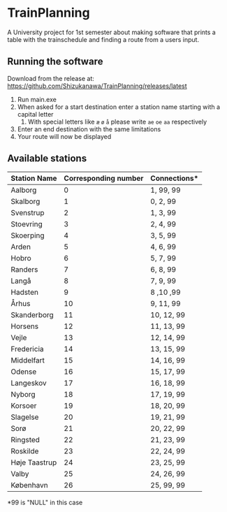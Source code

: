 # TrainPlanning

A University project for 1st semester about making software that prints a table with the trainschedule and finding a route from a users input.

## Running the software
Download from the release at: https://github.com/Shizukanawa/TrainPlanning/releases/latest
1. Run main.exe
2. When asked for a start destination enter a station name starting with a capital letter
    1. With special letters like `æ` `ø` `å` please write `ae` `oe` `aa` respectively
3. Enter an end destination with the same limitations
4. Your route will now be displayed

## Available stations
| Station Name  | Corresponding number | Connections* |
| ------------- | -- | -- |
| Aalborg       | 0  | 1, 99, 99    |
| Skalborg      | 1  | 0, 2, 99     |
| Svenstrup     | 2  | 1, 3, 99     |
| Stoevring     | 3  | 2, 4, 99     |
| Skoerping     | 4  | 3, 5, 99     |
| Arden         | 5  | 4, 6, 99     |
| Hobro         | 6  | 5, 7, 99     |
| Randers       | 7  | 6, 8, 99     |
| Langå         | 8  | 7, 9, 99     |
| Hadsten       | 9  | 8 ,10 ,99    |
| Århus         | 10 | 9, 11, 99    |
| Skanderborg   | 11 | 10, 12, 99   |
| Horsens       | 12 | 11, 13, 99   |
| Vejle         | 13 | 12, 14, 99   |
| Fredericia    | 14 | 13, 15, 99   |
| Middelfart    | 15 | 14, 16, 99   |
| Odense        | 16 | 15, 17, 99   |
| Langeskov     | 17 | 16, 18, 99   |
| Nyborg        | 18 | 17, 19, 99   |
| Korsoer       | 19 | 18, 20, 99   |
| Slagelse      | 20 | 19, 21, 99   |
| Sorø          | 21 | 20, 22, 99   |
| Ringsted      | 22 | 21, 23, 99   |
| Roskilde      | 23 | 22, 24, 99   |
| Høje Taastrup | 24 | 23, 25, 99   |
| Valby         | 25 | 24, 26, 99   |
| København     | 26 | 25, 99, 99   |

*99 is "NULL" in this case
